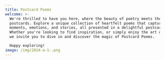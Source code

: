 ```yaml
---
title: Postcard Poems
welcome: >-
  We're thrilled to have you here, where the beauty of poetry meets the charm of
  postcards. Explore a unique collection of heartfelt poems that capture
  moments, emotions, and stories, all presented in a delightful postcard format.
  Whether you're looking to find inspiration, or simply enjoy the art of words,
  we invite you to dive in and discover the magic of Postcard Poems.

  Happy exploring!
image: /img/2024-a-1-.png
---
```

